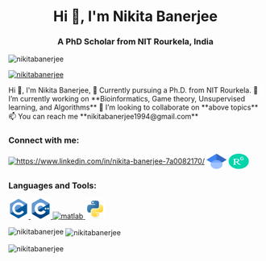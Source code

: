 <h1 align="center">Hi 👋, I'm Nikita Banerjee</h1>
<h3 align="center">A PhD Scholar from NIT Rourkela, India</h3>

<p align="left"> <img src="https://komarev.com/ghpvc/?username=nikitabanerjee&label=Profile%20views&color=0e75b6&style=flat" alt="nikitabanerjee" /> </p>

<p align="left"> <a href="https://github.com/ryo-ma/github-profile-trophy"><img src="https://github-profile-trophy.vercel.app/?username=nikitabanerjee" alt="nikitabanerjee" /></a> </p>
Hi 👋, I'm Nikita Banerjee, 🏫 Currently pursuing a Ph.D. from NIT Rourkela. 🔭 I’m currently working on **Bioinformatics, Game theory, Unsupervised learning, and Algorithms** 👯 I’m looking to collaborate on **above topics** 📫 You can reach me **nikitabanerjee1994@gmail.com**

<h3 align="left">Connect with me:</h3>
<p align="left">
<a href="https://linkedin.com/in/https://www.linkedin.com/in/nikita-banerjee-7a0082170/" target="blank"><img align="center" src="https://raw.githubusercontent.com/rahuldkjain/github-profile-readme-generator/master/src/images/icons/Social/linked-in-alt.svg" alt="https://www.linkedin.com/in/nikita-banerjee-7a0082170/" height="30" width="40" /></a>
<a href="https://scholar.google.com/citations?user=l-azS0sAAAAJ&hl=en" target="blank"><img align="center" src="https://github.com/nikitabanerjee/nikitabanerjee/blob/main/google%20scholar.png" alt="https://www.linkedin.com/in/nikita-banerjee-7a0082170/" height="30" width="40" /></a>
<a href="https://www.researchgate.net/profile/Nikita-Banerjee-4" target="blank"><img align="center" src="https://github.com/nikitabanerjee/nikitabanerjee/blob/main/researchgate.png" height="30" width="40" /></a>
</p>

<h3 align="left">Languages and Tools:</h3>
<p align="left"> <a href="https://www.cprogramming.com/" target="_blank" rel="noreferrer"> <img src="https://raw.githubusercontent.com/devicons/devicon/master/icons/c/c-original.svg" alt="c" width="40" height="40"/> </a> <a href="https://www.w3schools.com/cpp/" target="_blank" rel="noreferrer"> <img src="https://raw.githubusercontent.com/devicons/devicon/master/icons/cplusplus/cplusplus-original.svg" alt="cplusplus" width="40" height="40"/> </a> <a href="https://www.mathworks.com/" target="_blank" rel="noreferrer"> <img src="https://upload.wikimedia.org/wikipedia/commons/2/21/Matlab_Logo.png" alt="matlab" width="40" height="40"/> </a> <a href="https://www.python.org" target="_blank" rel="noreferrer"> <img src="https://raw.githubusercontent.com/devicons/devicon/master/icons/python/python-original.svg" alt="python" width="40" height="40"/> </a> </p>

<p><img align="left" src="https://github-readme-stats.vercel.app/api/top-langs?username=nikitabanerjee&show_icons=true&locale=en&layout=compact" alt="nikitabanerjee" /></p>

<p>&nbsp;<img align="center" src="https://github-readme-stats.vercel.app/api?username=nikitabanerjee&show_icons=true&locale=en" alt="nikitabanerjee" /></p>

<p><img align="center" src="https://github-readme-streak-stats.herokuapp.com/?user=nikitabanerjee&" alt="nikitabanerjee" /></p>
